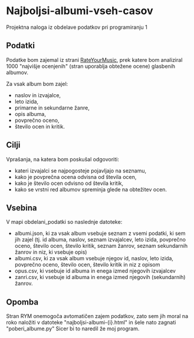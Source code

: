 # Najboljsi-albumi-vseh-casov
Projektna naloga iz obdelave podatkov pri programiranju 1

## Podatki
Podatke bom zajemal iz strani [RateYourMusic](https://rateyourmusic.com/charts/top/album/all-time/), prek katere bom analiziral 
1000 "najvišje ocenjenih" (stran uporablja obtežene ocene) glasbenih albumov.

Za vsak album bom zajel:
* naslov in izvajalce,
* leto izida,
* primarne in sekundarne žanre,
* opis albuma,
* povprečno oceno,
* število ocen in kritik.

## Cilji
Vprašanja, na katera bom poskušal odgovoriti:
* kateri izvajalci se najpogosteje pojavljajo na seznamu,
* kako je povprečna ocena odvisna od števila ocen,
* kako je število ocen odvisno od števila kritik,
* kako se vrstni red albumov spreminja glede na obtežitev ocen.

## Vsebina
V mapi obdelani_podatki so naslednje datoteke:
* albumi.json, ki za vsak album vsebuje seznam z vsemi podatki, ki sem jih zajel (tj. id albuma, naslov, seznam izvajalcev, leto izida, povprečno oceno, 
število ocen, število kritik, seznam žanrov, seznam sekundarnih žanrov in niz, ki vsebuje opis)
* albumi.csv, ki za vsak album vsebuje njegov id, naslov, leto izida, povprečno oceno, število ocen, število kritik in niz z opisom
* opus.csv, ki vsebuje id albuma in enega izmed njegovih izvajalcev
* zanri.csv, ki vsebuje id albuma in enega izmed njegovih (sekundarnih) žanrov.

## Opomba
Stran RYM onemogoča avtomatičen zajem podatkov, zato sem jih moral na roko naložiti v datoteke "najboljsi-albumi-{i}.html" in šele nato zagnati "poberi_albume.py"
Sicer bi to naredil že moj program.
